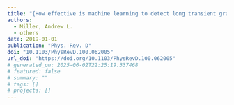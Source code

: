 ```yaml
---
title: "{How effective is machine learning to detect long transient gravitational waves from neutron stars in a real search?}"
authors:
  - Miller, Andrew L.
  - others
date: 2019-01-01
publication: "Phys. Rev. D"
doi: "10.1103/PhysRevD.100.062005"
url_doi: "https://doi.org/10.1103/PhysRevD.100.062005"
# generated_on: 2025-06-02T22:25:19.337468
# featured: false
# summary: ""
# tags: []
# projects: []
---
```

